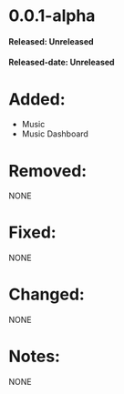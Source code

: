 # 0.0.1-alpha

#### Released: Unreleased
#### Released-date: Unreleased

# Added:
- Music
- Music Dashboard

# Removed: 
  NONE

# Fixed: 
  NONE

# Changed: 
  NONE

# Notes: 
  NONE
